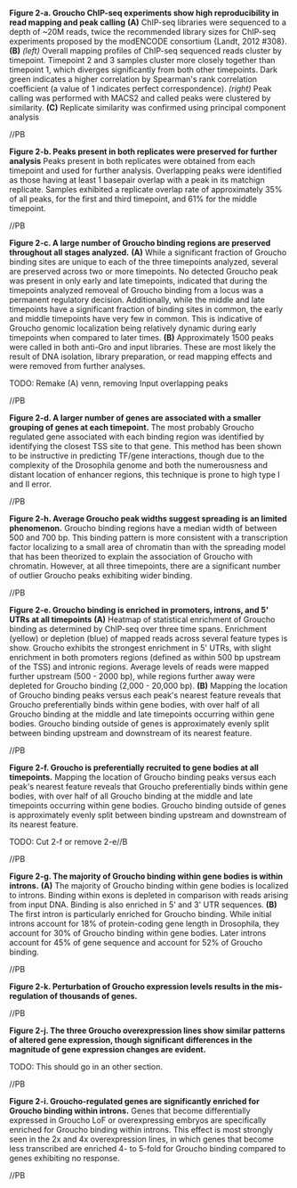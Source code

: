 **Figure 2-a. Groucho ChIP-seq experiments show high reproducibility in read mapping and peak calling** **(A)** ChIP-seq libraries were sequenced to a depth of ~20M reads, twice the recommended library sizes for ChIP-seq experiments proposed by the modENCODE consortium {Landt, 2012 #308}. **(B)** *(left)* Overall mapping profiles of ChIP-seq sequenced reads cluster by timepoint. Timepoint 2 and 3 samples cluster more closely together than timepoint 1, which diverges significantly from both other timepoints. Dark green indicates a higher correlation by Spearman's rank correlation coefficient (a value of 1 indicates perfect correspondence). *(right)* Peak calling was performed with MACS2 and called peaks were clustered by similarity. **(C)** Replicate similarity was confirmed using principal component analysis

//PB

**Figure 2-b. Peaks present in both replicates were preserved for further analysis** Peaks present in both replicates were obtained from each timepoint and used for further analysis. Overlapping peaks were identified as those having at least 1 basepair overlap with a peak in its matchign replicate. Samples exhibited a replicate overlap rate of approximately 35% of all peaks, for the first and third timepoint, and 61% for the middle timepoint.

//PB

**Figure 2-c. A large number of Groucho binding regions are preserved throughout all stages analyzed.** **(A)** While a significant fraction of Groucho binding sites are unique to each of the three timepoints analyzed, several are preserved across two or more timepoints. No detected Groucho peak was present in only early and late timepoints, indicated that during the timepoints analyzed removeal of Groucho binding from a locus was a permanent regulatory decision. Additionally, while the middle and late timepoints have a significant fraction of binding sites in common, the early and middle timepoints have very few in common. This is indicative of Groucho genomic localization being relatively dynamic during early timepoints when compared to later times. **(B)** Approximately 1500 peaks were called in both anti-Gro and input libraries. These are most likely the result of DNA isolation, library preparation, or read mapping effects and were removed from further analyses.

TODO: Remake (A) venn, removing Input overlapping peaks

//PB

**Figure 2-d. A larger number of genes are associated with a smaller grouping of genes at each timepoint.** The most probably Groucho regulated gene associated with each binding region was identified by identifying the closest TSS site to that gene. This method has been shown to be instructive in predicting TF/gene interactions, though due to the complexity of the Drosophila genome and both the numerousness and distant location of enhancer regions, this technique is prone to high type I and II error.

//PB

**Figure 2-h. Average Groucho peak widths suggest spreading is an limited phenomenon.** Groucho binding regions have a median width of between 500 and 700 bp. This binding pattern is more consistent with a transcription factor localizing to a small area of chromatin than with the spreading model that has been theorized to explain the association of Groucho with chromatin. However, at all three timepoints, there are a significant number of outlier Groucho peaks exhibiting wider binding. 

//PB

**Figure 2-e. Groucho binding is enriched in promoters, introns, and 5' UTRs at all timepoints** **(A)** Heatmap of statistical enrichment of Groucho binding as determined by ChIP-seq over three time spans. Enrichment (yellow) or depletion (blue) of mapped reads across several feature types is show. Groucho exhibits the strongest enrichment in 5' UTRs, with slight enrichment in both promoters regions (defined as within 500 bp upstream of the TSS) and intronic regions. Average levels of reads were mapped further upstream (500 - 2000 bp), while regions further away were depleted for Groucho binding (2,000 - 20,000 bp). **(B)** Mapping the location of Groucho binding peaks versus each peak's nearest feature reveals that Groucho preferentially binds within gene bodies, with over half of all Groucho binding at the middle and late timepoints occurring within gene bodies. Groucho binding outside of genes is approximately evenly split between binding upstream and downstream of its nearest feature.

//PB

**Figure 2-f. Groucho is preferentially recruited to gene bodies at all timepoints.** Mapping the location of Groucho binding peaks versus each peak's nearest feature reveals that Groucho preferentially binds within gene bodies, with over half of all Groucho binding at the middle and late timepoints occurring within gene bodies. Groucho binding outside of genes is approximately evenly split between binding upstream and downstream of its nearest feature.

TODO: Cut 2-f or remove 2-e//B

//PB

**Figure 2-g. The majority of Groucho binding within gene bodies is within introns.** **(A)** The majority of Groucho binding within gene bodies is localized to introns. Binding within exons is depleted in comparison with reads arising from input DNA. Binding is also enriched in 5' and 3' UTR sequences. **(B)** The first intron is particularly enriched for Groucho binding. While initial introns account for 18% of protein-coding gene length in Drosophila, they account for 30% of Groucho binding within gene bodies. Later introns account for 45% of gene sequence and account for 52% of Groucho binding.

//PB

**Figure 2-k. Perturbation of Groucho expression levels results in the mis-regulation of thousands of genes.**

//PB

**Figure 2-j. The three Groucho overexpression lines show similar patterns of altered gene expression, though significant differences in the magnitude of gene expression changes are evident.**

TODO: This should go in an other section.

//PB

**Figure 2-i. Groucho-regulated genes are significantly enriched for Groucho binding within introns.** Genes that become differentially expressed in Groucho LoF or overexpressing embryos are specifically enriched for Groucho binding within introns. This effect is most strongly seen in the 2x and 4x overexpression lines, in which genes that become less transcribed are enriched 4- to 5-fold for Groucho binding compared to genes exhibiting no response.

//PB



